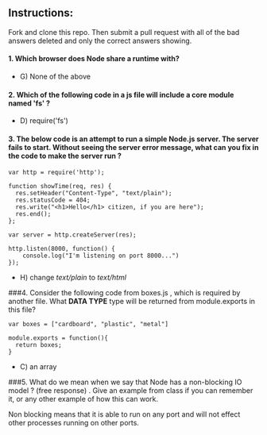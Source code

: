 ## Instructions:
Fork and clone this repo.  Then submit a pull request with all of the bad answers deleted and only the correct answers showing.

#### 1.  Which browser does Node share a runtime with?

* G) None of the above

#### 2.  Which of the following code in a js file will include a core module named 'fs' ?   

* D) require('fs')


#### 3.  The below code is an attempt to run a simple Node.js server. The server fails to start. Without seeing the server error message, what can you fix in the code to make the server run ?

```
var http = require('http');

function showTime(req, res) {
  res.setHeader("Content-Type", "text/plain");
  res.statusCode = 404;
  res.write("<h1>Hello</h1> citizen, if you are here");
  res.end();
};

var server = http.createServer(res);

http.listen(8000, function() {
	console.log("I'm listening on port 8000...")
});

```


* H) change *text/plain* to *text/html*


###4. Consider the following code from boxes.js , which is required by another file.  What **DATA TYPE** type will be returned from module.exports in this file?
```
var boxes = ["cardboard", "plastic", "metal"]

module.exports = function(){
  return boxes;
}

```

* C) an array


###5. What do we mean when we say that Node has a non-blocking IO model ?  (free response) . Give an example from class if you can remember it, or any other example of how this can work.

Non blocking means that it is able to run on any port and will not effect other
processes running on other ports.
